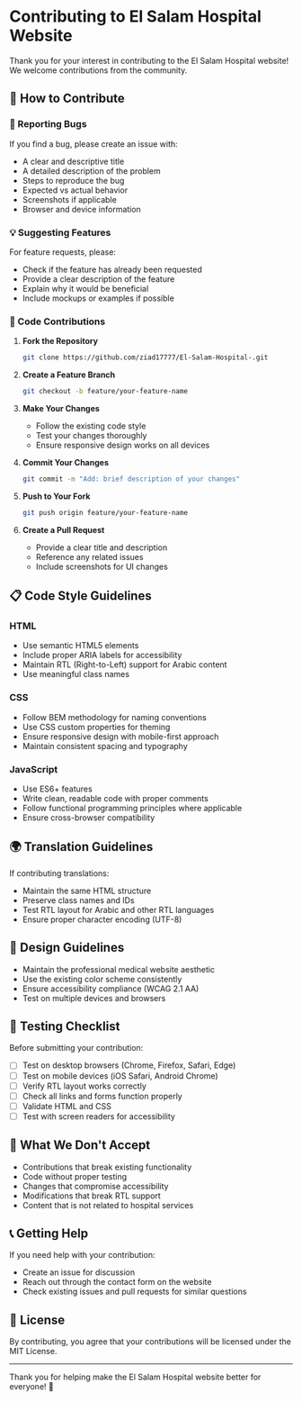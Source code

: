 # Contributing to El Salam Hospital Website

Thank you for your interest in contributing to the El Salam Hospital website! We welcome contributions from the community.

## 🤝 How to Contribute

### 🐛 Reporting Bugs

If you find a bug, please create an issue with:
- A clear and descriptive title
- A detailed description of the problem
- Steps to reproduce the bug
- Expected vs actual behavior
- Screenshots if applicable
- Browser and device information

### 💡 Suggesting Features

For feature requests, please:
- Check if the feature has already been requested
- Provide a clear description of the feature
- Explain why it would be beneficial
- Include mockups or examples if possible

### 🔧 Code Contributions

1. **Fork the Repository**
   ```bash
   git clone https://github.com/ziad17777/El-Salam-Hospital-.git
   ```

2. **Create a Feature Branch**
   ```bash
   git checkout -b feature/your-feature-name
   ```

3. **Make Your Changes**
   - Follow the existing code style
   - Test your changes thoroughly
   - Ensure responsive design works on all devices

4. **Commit Your Changes**
   ```bash
   git commit -m "Add: brief description of your changes"
   ```

5. **Push to Your Fork**
   ```bash
   git push origin feature/your-feature-name
   ```

6. **Create a Pull Request**
   - Provide a clear title and description
   - Reference any related issues
   - Include screenshots for UI changes

## 📋 Code Style Guidelines

### HTML
- Use semantic HTML5 elements
- Include proper ARIA labels for accessibility
- Maintain RTL (Right-to-Left) support for Arabic content
- Use meaningful class names

### CSS
- Follow BEM methodology for naming conventions
- Use CSS custom properties for theming
- Ensure responsive design with mobile-first approach
- Maintain consistent spacing and typography

### JavaScript
- Use ES6+ features
- Write clean, readable code with proper comments
- Follow functional programming principles where applicable
- Ensure cross-browser compatibility

## 🌍 Translation Guidelines

If contributing translations:
- Maintain the same HTML structure
- Preserve class names and IDs
- Test RTL layout for Arabic and other RTL languages
- Ensure proper character encoding (UTF-8)

## 🎨 Design Guidelines

- Maintain the professional medical website aesthetic
- Use the existing color scheme consistently
- Ensure accessibility compliance (WCAG 2.1 AA)
- Test on multiple devices and browsers

## 📱 Testing Checklist

Before submitting your contribution:

- [ ] Test on desktop browsers (Chrome, Firefox, Safari, Edge)
- [ ] Test on mobile devices (iOS Safari, Android Chrome)
- [ ] Verify RTL layout works correctly
- [ ] Check all links and forms function properly
- [ ] Validate HTML and CSS
- [ ] Test with screen readers for accessibility

## 🚫 What We Don't Accept

- Contributions that break existing functionality
- Code without proper testing
- Changes that compromise accessibility
- Modifications that break RTL support
- Content that is not related to hospital services

## 📞 Getting Help

If you need help with your contribution:
- Create an issue for discussion
- Reach out through the contact form on the website
- Check existing issues and pull requests for similar questions

## 📄 License

By contributing, you agree that your contributions will be licensed under the MIT License.

---

Thank you for helping make the El Salam Hospital website better for everyone! 🏥